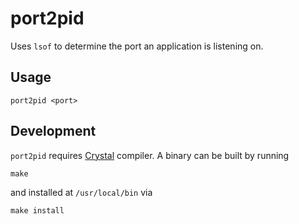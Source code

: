 # port2pid

Uses `lsof` to determine the port an application is listening on.

## Usage

```
port2pid <port>
```

## Development

`port2pid` requires [Crystal](https://crystal-lang.org/) compiler.  A binary can be built by running

```
make
```

and installed at `/usr/local/bin` via

```
make install
```

